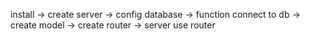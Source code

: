 install -> create server -> config database -> function connect to db -> create model -> create router -> server use router 

